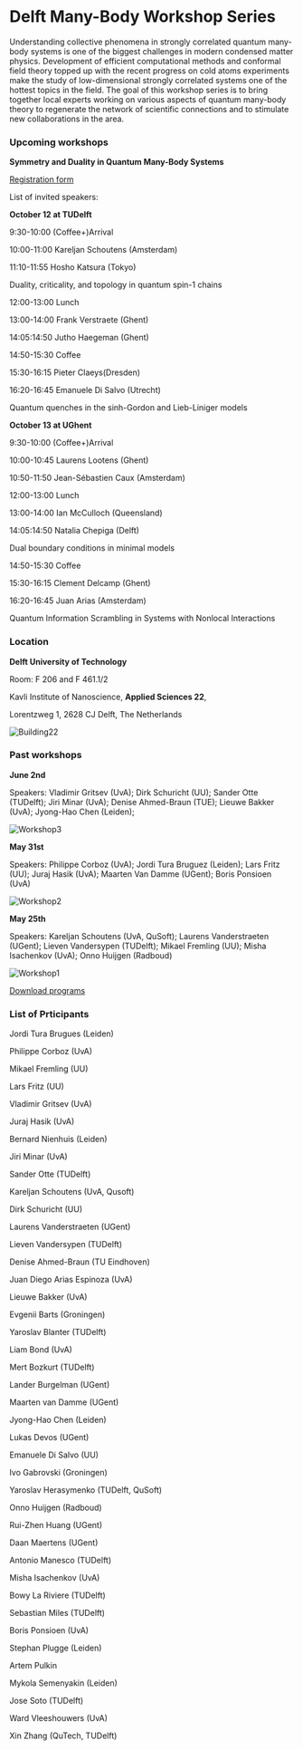 Delft Many-Body Workshop Series
===============================


Understanding collective phenomena in strongly correlated quantum many-body systems is one of the biggest challenges in modern condensed matter physics. Development of efficient computational methods and conformal field theory topped up with the recent progress on cold atoms experiments make the study of low-dimensional strongly correlated systems one of the hottest topics in the field. The goal of this workshop series is to bring together local experts working on various aspects of quantum many-body theory to regenerate the network of scientific connections and to stimulate new collaborations in the area.



### **Upcoming workshops** 

**Symmetry and Duality in Quantum Many-Body Systems**

[Registration form](https://forms.gle/Xjykg7ifk56kxWeM6) 

List of invited speakers:

**October 12 at TUDelft**

9:30-10:00 (Coffee+)Arrival

10:00-11:00 Kareljan Schoutens (Amsterdam)

11:10-11:55 Hosho Katsura (Tokyo)

Duality, criticality, and topology in quantum spin-1 chains

12:00-13:00 Lunch

13:00-14:00 Frank Verstraete (Ghent)

14:05:14:50 Jutho Haegeman (Ghent)

14:50-15:30  Coffee

15:30-16:15 Pieter Claeys(Dresden)

16:20-16:45 Emanuele Di Salvo (Utrecht)

Quantum quenches in the sinh-Gordon and Lieb-Liniger models

**October 13 at UGhent**

9:30-10:00 (Coffee+)Arrival

10:00-10:45 Laurens Lootens (Ghent)

10:50-11:50 Jean-Sébastien Caux (Amsterdam)

12:00-13:00 Lunch

13:00-14:00  Ian McCulloch (Queensland)

14:05:14:50 Natalia Chepiga (Delft)

Dual boundary conditions in minimal models

14:50-15:30  Coffee

15:30-16:15 Clement Delcamp (Ghent)

16:20-16:45 Juan Arias (Amsterdam)

Quantum Information Scrambling in Systems with Nonlocal Interactions



### **Location**

**Delft University of Technology**

Room: F 206 and F 461.1/2 

Kavli Institute of Nanoscience,  **Applied Sciences 22**,

Lorentzweg 1, 2628 CJ Delft,  The Netherlands

![Building22](assets/images/delft.svg)



### **Past workshops**


**June 2nd**

Speakers: Vladimir Gritsev (UvA); Dirk Schuricht (UU); Sander Otte (TUDelft); Jiri Minar (UvA); Denise Ahmed-Braun (TUE); Lieuwe Bakker (UvA); Jyong-Hao Chen (Leiden); 

![Workshop3](assets/images/workshop_3.jpg)

**May 31st**

Speakers: Philippe Corboz (UvA); Jordi Tura Bruguez (Leiden); Lars Fritz (UU); Juraj Hasik (UvA); Maarten Van Damme (UGent); Boris Ponsioen (UvA)

![Workshop2](assets/images/workshop2.jpg)


**May 25th**

Speakers: Kareljan Schoutens (UvA, QuSoft); Laurens Vanderstraeten (UGent); Lieven Vandersypen (TUDelft); Mikael Fremling (UU); Misha Isachenkov (UvA); Onno Huijgen (Radboud)

![Workshop1](assets/images/workshop1.jpg)

[Download programs](https://nchepiga.github.io/homepage/assets/program_workshops.pdf)




### **List of Prticipants**

Jordi Tura Brugues (Leiden)

Philippe Corboz (UvA)

Mikael Fremling (UU)

Lars Fritz (UU)

Vladimir Gritsev (UvA)

Juraj Hasik (UvA)

Bernard Nienhuis (Leiden)

Jiri Minar (UvA)

Sander Otte (TUDelft)

Kareljan Schoutens (UvA, Qusoft)

Dirk Schuricht (UU)

Laurens Vanderstraeten (UGent)

Lieven Vandersypen (TUDelft)

Denise Ahmed-Braun (TU Eindhoven)

Juan Diego Arias Espinoza (UvA)

Lieuwe Bakker (UvA)

Evgenii Barts (Groningen)

Yaroslav Blanter (TUDelft)

Liam Bond (UvA)

Mert Bozkurt (TUDelft)

Lander Burgelman (UGent)

Maarten van Damme (UGent)

Jyong-Hao Chen (Leiden)

Lukas Devos (UGent)

Emanuele Di Salvo (UU)

Ivo Gabrovski (Groningen)

Yaroslav Herasymenko (TUDelft, QuSoft)

Onno Huijgen (Radboud)

Rui-Zhen Huang (UGent)

Daan Maertens (UGent)

Antonio Manesco (TUDelft)

Misha Isachenkov (UvA)

Bowy La Riviere (TUDelft)

Sebastian Miles (TUDelft)

Boris Ponsioen (UvA)

Stephan Plugge (Leiden)

Artem Pulkin

Mykola Semenyakin (Leiden)

Jose Soto (TUDelft)

Ward Vleeshouwers (UvA)

Xin Zhang (QuTech, TUDelft)



